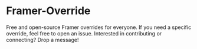 # Framer-Override
Free and open-source Framer overrides for everyone. If you need a specific override, feel free to open an issue. Interested in contributing or connecting? Drop a message!

